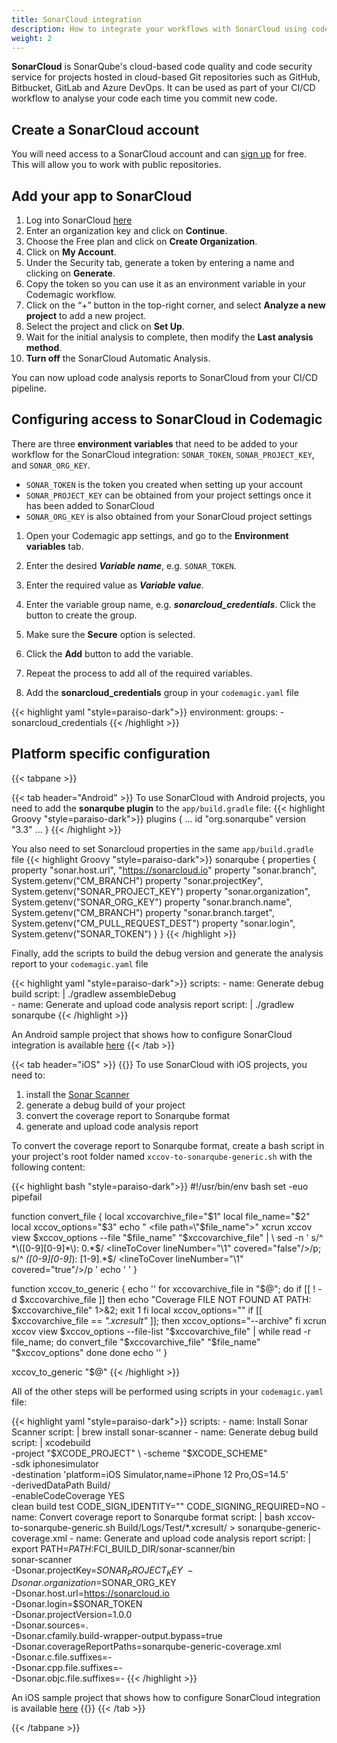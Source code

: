 ```yaml
---
title: SonarCloud integration
description: How to integrate your workflows with SonarCloud using codemagic.yaml
weight: 2
---
```


**SonarCloud** is SonarQube's cloud-based code quality and code security service for projects hosted in cloud-based Git repositories such as GitHub, Bitbucket, GitLab and Azure DevOps. It can be used as part of your CI/CD workflow to analyse your code each time you commit new code.

## Create a SonarCloud account

You will need access to a SonarCloud account and can [sign up](https://sonarcloud.io/) for free. This will allow you to work with public repositories.

## Add your app to SonarCloud

1. Log into SonarCloud [here](https://sonarcloud.io/sessions/new)
2. Enter an organization key and click on **Continue**.
3. Choose the Free plan and click on **Create Organization**.
4. Click on **My Account**.
5. Under the Security tab, generate a token by entering a name and clicking on **Generate**.
6. Copy the token so you can use it as an environment variable in your Codemagic workflow.
7. Click on the “+” button in the top-right corner, and select **Analyze a new project** to add a new project.
8. Select the project and click on **Set Up**.
9. Wait for the initial analysis to complete, then modify the **Last analysis method**.
10. **Turn off** the SonarCloud Automatic Analysis.

You can now upload code analysis reports to SonarCloud from your CI/CD pipeline.


## Configuring access to SonarCloud in Codemagic

There are three **environment variables** that need to be added to your workflow for the SonarCloud integration: `SONAR_TOKEN`, `SONAR_PROJECT_KEY`, and `SONAR_ORG_KEY`.

- `SONAR_TOKEN` is the token you created when setting up your account
- `SONAR_PROJECT_KEY` can be obtained from your project settings once it has been added to SonarCloud
- `SONAR_ORG_KEY` is also obtained from your SonarCloud project settings

1. Open your Codemagic app settings, and go to the **Environment variables** tab.
2. Enter the desired **_Variable name_**, e.g. `SONAR_TOKEN`.
3. Enter the required value as **_Variable value_**.
4. Enter the variable group name, e.g. **_sonarcloud_credentials_**. Click the button to create the group.
5. Make sure the **Secure** option is selected.
6. Click the **Add** button to add the variable.
7. Repeat the process to add all of the required variables.

8. Add the **sonarcloud_credentials** group in your `codemagic.yaml` file

{{< highlight yaml "style=paraiso-dark">}}
  environment:
    groups:
      - sonarcloud_credentials
{{< /highlight >}}


## Platform specific configuration

{{< tabpane >}}

{{< tab header="Android" >}}
To use SonarCloud with Android projects, you need to add the **sonarqube plugin** to the `app/build.gradle` file:
{{< highlight Groovy "style=paraiso-dark">}}
plugins {
    ...
    id "org.sonarqube" version "3.3"
    ...
}
{{< /highlight >}}

You also need to set Sonarcloud properties in the same `app/build.gradle` file
{{< highlight Groovy "style=paraiso-dark">}}
sonarqube {
    properties {
        property "sonar.host.url", "https://sonarcloud.io"
        property "sonar.branch", System.getenv("CM_BRANCH")
        property "sonar.projectKey", System.getenv("SONAR_PROJECT_KEY")
        property "sonar.organization", System.getenv("SONAR_ORG_KEY")
        property "sonar.branch.name", System.getenv("CM_BRANCH")
        property "sonar.branch.target", System.getenv("CM_PULL_REQUEST_DEST")
        property "sonar.login", System.getenv("SONAR_TOKEN")
    }
}
{{< /highlight >}}

Finally, add the scripts to build the debug version and generate the analysis report to your `codemagic.yaml` file

{{< highlight yaml "style=paraiso-dark">}}
  scripts:
    - name: Generate debug build
      script: | 
        ./gradlew assembleDebug        
    - name: Generate and upload code analysis report
      script: | 
        ./gradlew sonarqube
{{< /highlight >}}

An Android sample project that shows how to configure SonarCloud integration is available [here](https://github.com/codemagic-ci-cd/android-sonarcloud-sample-project)
{{< /tab >}}

{{< tab header="iOS" >}}
{{<markdown>}}
To use SonarCloud with iOS projects, you need to:

1. install the [Sonar Scanner](https://docs.sonarqube.org/latest/analysis/scan/sonarscanner/)
2. generate a debug build of your project
3. convert the coverage report to Sonarqube format
4. generate and upload code analysis report

To convert the coverage report to Sonarqube format, create a bash script in your project's root folder named `xccov-to-sonarqube-generic.sh` with the following content:

{{< highlight bash "style=paraiso-dark">}}
#!/usr/bin/env bash
set -euo pipefail

function convert_file {
  local xccovarchive_file="$1"
  local file_name="$2"
  local xccov_options="$3"
  echo "  <file path=\"$file_name\">"
  xcrun xccov view $xccov_options --file "$file_name" "$xccovarchive_file" | \
    sed -n '
    s/^ *\([0-9][0-9]*\): 0.*$/    <lineToCover lineNumber="\1" covered="false"\/>/p;
    s/^ *\([0-9][0-9]*\): [1-9].*$/    <lineToCover lineNumber="\1" covered="true"\/>/p
    '
  echo '  </file>'
}

function xccov_to_generic {
  echo '<coverage version="1">'
  for xccovarchive_file in "$@"; do
    if [[ ! -d $xccovarchive_file ]]
    then
      echo "Coverage FILE NOT FOUND AT PATH: $xccovarchive_file" 1>&2;
      exit 1
    fi
    local xccov_options=""
    if [[ $xccovarchive_file == *".xcresult"* ]]; then
      xccov_options="--archive"
    fi
    xcrun xccov view $xccov_options --file-list "$xccovarchive_file" | while read -r file_name; do
      convert_file "$xccovarchive_file" "$file_name" "$xccov_options"
    done
  done
  echo '</coverage>'
}

xccov_to_generic "$@"
{{< /highlight >}}

All of the other steps will be performed using scripts in your `codemagic.yaml` file:

{{< highlight yaml "style=paraiso-dark">}}
  scripts:
    - name: Install Sonar Scanner
      script: | 
        brew install sonar-scanner
    - name: Generate debug build
      script: | 
        xcodebuild \
          -project "$XCODE_PROJECT" \
          -scheme "$XCODE_SCHEME" \
          -sdk iphonesimulator \
          -destination 'platform=iOS Simulator,name=iPhone 12 Pro,OS=14.5' \
          -derivedDataPath Build/ \
          -enableCodeCoverage YES \
          clean build test CODE_SIGN_IDENTITY="" CODE_SIGNING_REQUIRED=NO
    - name: Convert coverage report to Sonarqube format
      script: | 
        bash xccov-to-sonarqube-generic.sh Build/Logs/Test/*.xcresult/ > sonarqube-generic-coverage.xml
    - name: Generate and upload code analysis report
      script: | 
        export PATH=$PATH:$FCI_BUILD_DIR/sonar-scanner/bin    
        sonar-scanner \
          -Dsonar.projectKey=$SONAR_PROJECT_KEY \
          -Dsonar.organization=$SONAR_ORG_KEY \
          -Dsonar.host.url=https://sonarcloud.io \
          -Dsonar.login=$SONAR_TOKEN \
          -Dsonar.projectVersion=1.0.0 \
          -Dsonar.sources=. \
          -Dsonar.cfamily.build-wrapper-output.bypass=true \
          -Dsonar.coverageReportPaths=sonarqube-generic-coverage.xml \
          -Dsonar.c.file.suffixes=- \
          -Dsonar.cpp.file.suffixes=- \
          -Dsonar.objc.file.suffixes=-
{{< /highlight >}}

An iOS sample project that shows how to configure SonarCloud integration is available [here](https://github.com/codemagic-ci-cd/ios-sonarcloud-sample-project)
{{</markdown>}}
{{< /tab >}}

{{< /tabpane >}}





